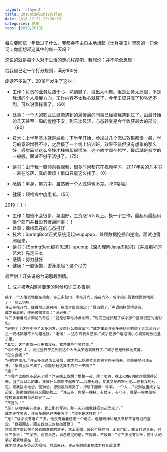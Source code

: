 ```yaml
---
layout: '[layout]'
title: 2018总结和2019的flag
date: 2018-12-31 23:20:58
categories: 随笔
tags: [2018,2019]
---
```


每次要回忆一年做过了什么，我都会不由自主地想起《士兵突击》里面的一句台词：你能想起这其中的每一天吗？

这说的就是每个人对于生活的走心程度吧，我想说：并不能全想起！

给我自己定一个打分规则，满分100分

废话不多说了，2018年发生了这些！

- 工作：负责的业务烂熟于心，熟到腻了，没出大问题。但是业务太局限，不是我想的个人发展方向。工作内容不太称心就算了，今年工资只涨了10%还不到，可以说很操蛋了。（60）

- 处事：一个人的职业生涯能遇到的最傻逼的同事已经被我遇到过了，由最开始的几天甚至一周的惶惶不安，到云淡风轻，心态转变是今年收获最大的部分。（90）

- 技术：上半年基本就是咸鱼；下半年开始，参加过几个面试效果都很一般，学习的意识增强不少，之后报了一个线上培训班，效果不错但没有想象的那么好，感觉面对这么多技术栈框架很慌张，这个想学那个想学，最后就是都学的一般般，面试不够干活够了。（75）

- 读书：由于我一直倾向看视频，很多时间都花在视频学习，2017年买的几本书一直在吃灰，真的很烦！借口只能这么找了。（0）

- 感情：单身，努力中，虽然我一个人过得也不差。（80哈哈）

- 健康：颈椎病中度患者。（55）



2019！！！

- 工作：加班不会很多，氛围好，工资涨15%以上。换一个工作，最起码最起码换个部门并且没有傻逼同事！！
- 处事：保持现在的心态挺好
- 技术：SpringBoot正式系统用起来upupup，兼顾数据挖掘和逆向，面试也得刷起来。
- 读书：《SpringBoot编程思想》upupup《深入理解Java虚拟机》《并发编程的艺术》先定三本
- 感情：努力就好
- 健康：一直很懒，游泳走起？这个尽力



最后附上开头说的台词那段剧情。

1. 成才被老A踢掉要走的时候和许三多告别


```
成才一个人落寞地坐在宿舍，许三多敲门，半推开门，站在门外，成才抬头看着他微微地笑了：“没去训练？”
许三多推开门，缓缓地走进房间，在成才面前站定：“我请假了。”声调同样显得落寞。
成才看着他，还是微微笑着：“没必要。”
许三多看着成才面前的背包：“就是想帮你拎点东西；”说完已经拎起了成才那个显得很空的迷彩包。
“轻吧？！这些年换了太多地方，反而什么都没留下。”成才举着许三多送给他的那个连军品万分之一规格都抵不上的瞄准镜。“谢谢！……这东西我自己拿。”成才把那个瞄准镜小心翼翼地放进盒子里。
“其实，这个东西一点用都没有。我净做些可笑的事。”
“你个死老 A ，别过些日子见到我这个大头兵笑话我就行了。”成才还是微微地笑着。
“怎么会呢？”
“问你件事儿，”许三多说过怎么会后，成才脸上始终挂着的笑容终于隐去，他静静地问许三多。“咱俩当兵三年了，你能想起这其中的每一天吗？”
“能！”
“可我咋谁都想不起来了呢？昨天晚上我想了整整一夜，除了咱俩，在上RONG树的时候想得起来，当了兵以后的事，我就什么都想不起来了……我想七连，又臭又硬的钢七连……还有我的七班，可我拼命地想，使劲想，想到最后都哭了，却想不起俩一件事，一个人……”说到这里成才站起来，那微微的笑容又回到脸上，“许三多，你是一棵树，有枝子，有叶子，我是一根电线杆，枝枝蔓蔓都被自己砍光了……”
“不是的！”
“是！从咱俩离开家乡，登上那列军列，那一天开始我就把自己砍光了。”
成才还在笑着，许三多却已经快要哭了：“你不是这样的！”
“是！”成才没有看许三多，他没有看着任何一个地方，但是眼神却是从来都不曾有过的坚定，“我要回去，回去找自己的枝枝蔓蔓了！”
然后成才拿起那个装着瞄准镜的盒子，拿上军帽，背起打好的包，走到门口，却又转过身来，对许三多说：“三呆子，别忘自己，自己说过的话，不抛弃，不放弃！”许三多没有回头，两个人的手却紧紧地握在一起。
成才向许三多竖起大拇指。然后离开。许三多的眼泪在成才转身后泄堤！
```

